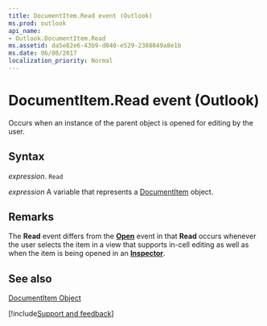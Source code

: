 ```yaml
---
title: DocumentItem.Read event (Outlook)
ms.prod: outlook
api_name:
- Outlook.DocumentItem.Read
ms.assetid: da5e82e6-43b9-d040-e529-2388049a8e1b
ms.date: 06/08/2017
localization_priority: Normal
---
```



# DocumentItem.Read event (Outlook)

Occurs when an instance of the parent object is opened for editing by the user. 


## Syntax

_expression_. `Read`

_expression_ A variable that represents a [DocumentItem](Outlook.DocumentItem.md) object.


## Remarks

The  **Read** event differs from the **[Open](Outlook.DocumentItem.Open.md)** event in that **Read** occurs whenever the user selects the item in a view that supports in-cell editing as well as when the item is being opened in an **[Inspector](Outlook.Inspector.md)**.


## See also


[DocumentItem Object](Outlook.DocumentItem.md)

[!include[Support and feedback](~/includes/feedback-boilerplate.md)]